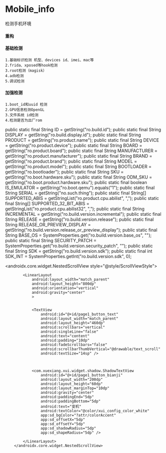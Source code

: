 # Mobile_info
检测手机环境
#### 重构
#### 基础检测
    1.基础标识检测 机型、devices id、imei、mac等
    2.frida、xposed等hook检测
    3.root检测（magisk）
    4.adb检测
    5.调试检测

#### 加强检测
    1.boot_id和uuid 检测
    2.GPU信息检测OpenGL
    3.文件系统 id检测
    4.检测是否为出厂rom




public static final String ID = getString("ro.build.id");
public static final String DISPLAY = getString("ro.build.display.id");
public static final String PRODUCT = getString("ro.product.name");
public static final String DEVICE = getString("ro.product.device");
public static final String BOARD = getString("ro.product.board");
public static final String MANUFACTURER = getString("ro.product.manufacturer");
public static final String BRAND = getString("ro.product.brand");
public static final String MODEL = getString("ro.product.model");
public static final String BOOTLOADER = getString("ro.bootloader");
public static final String SKU = getString("ro.boot.hardware.sku");
public static final String ODM_SKU = getString("ro.boot.product.hardware.sku");
public static final boolean IS_EMULATOR = getString("ro.boot.qemu").equals("1");
public static final String SERIAL = getString("no.such.thing");
public static final String[] SUPPORTED_ABIS = getStringList("ro.product.cpu.abilist", ",");
public static final String[] SUPPORTED_32_BIT_ABIS = getStringList("ro.product.cpu.abilist32", ",");
public static final String INCREMENTAL = getString("ro.build.version.incremental");
public static final String RELEASE = getString("ro.build.version.release");
public static final String RELEASE_OR_PREVIEW_DISPLAY = getString("ro.build.version.release_or_preview_display");
public static final String BASE_OS = SystemProperties.get("ro.build.version.base_os", "");
public static final String SECURITY_PATCH = SystemProperties.get("ro.build.version.security_patch", "");
public static final String SDK = getString("ro.build.version.sdk");
public static final int SDK_INT = SystemProperties.getInt("ro.build.version.sdk", 0);


<androidx.core.widget.NestedScrollView style="@style/ScrollViewStyle">

            <LinearLayout
                android:layout_width="match_parent"
                android:layout_height="800dp"
                android:orientation="vertical"
                android:gravity="center"
                >


                <TextView
                    android:id="@+id/page1_button_text"
                    android:layout_width="match_parent"
                    android:layout_height="460dp"
                    android:scrollbars="vertical"
                    android:singleLine="false"
                    android:text="content"
                    android:padding="10dp"
                    android:fadeScrollbars="false"
                    android:scrollbarThumbVertical="@drawable/text_scroll"
                    android:textSize="14sp" />



                <com.xuexiang.xui.widget.shadow.ShadowTextView
                    android:id="@+id/page1_button_bianji"
                    android:layout_width="200dp"
                    android:layout_height="60dp"
                    android:layout_marginTop="10dp"
                    android:gravity="center"
                    android:paddingEnd="5dp"
                    android:paddingBottom="5dp"
                    android:text="变机"
                    android:textColor="@color/xui_config_color_white"
                    app:sd_bgColor="?attr/colorAccent"
                    app:sd_offsetX="5dp"
                    app:sd_offsetY="5dp"
                    app:sd_shadowRadius="5dp"
                    app:sd_shapeRadius="5dp" />

            </LinearLayout>
        </androidx.core.widget.NestedScrollView>

